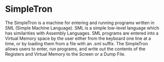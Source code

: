 # SimpleTron<br />
The SimpleTron is a machine for entering and running programs written in SML (Simple Machine Language).
SML is a simple low-level language which has similarities with Assembly Languages. 
SML programs are entered into a Virtual Memory space by the user either from the 
keyboard one line at a time, or by loading them from a file with an .sml suffix. 
The SimpleTron allows users to enter, run programs, and write out the contents 
of the Registers and Virtual Memory to the Screen or a Dump File.<br /><br />
